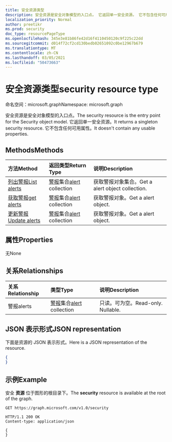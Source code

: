 ```yaml
---
title: 安全资源类型
description: 安全资源是安全对象模型的入口点。 它返回单一安全资源。 它不包含任何可用属性。
localization_priority: Normal
author: preetikr
ms.prod: security
doc_type: resourcePageType
ms.openlocfilehash: 345e3e81b86fe42d16f4110450120c9f225c22dd
ms.sourcegitcommit: d014f72cf2cd130bedb02651092c0be12967b679
ms.translationtype: MT
ms.contentlocale: zh-CN
ms.lasthandoff: 03/05/2021
ms.locfileid: "50473663"
---
```

# <a name="security-resource-type"></a><span data-ttu-id="0a9c8-105">安全资源类型</span><span class="sxs-lookup"><span data-stu-id="0a9c8-105">security resource type</span></span>

<span data-ttu-id="0a9c8-106">命名空间：microsoft.graph</span><span class="sxs-lookup"><span data-stu-id="0a9c8-106">Namespace: microsoft.graph</span></span>

<span data-ttu-id="0a9c8-107">安全资源是安全对象模型的入口点。</span><span class="sxs-lookup"><span data-stu-id="0a9c8-107">The security resource is the entry point for the Security object model.</span></span> <span data-ttu-id="0a9c8-108">它返回单一安全资源。</span><span class="sxs-lookup"><span data-stu-id="0a9c8-108">It returns a singleton security resource.</span></span> <span data-ttu-id="0a9c8-109">它不包含任何可用属性。</span><span class="sxs-lookup"><span data-stu-id="0a9c8-109">It doesn't contain any usable properties.</span></span>

## <a name="methods"></a><span data-ttu-id="0a9c8-110">Methods</span><span class="sxs-lookup"><span data-stu-id="0a9c8-110">Methods</span></span>

| <span data-ttu-id="0a9c8-111">方法</span><span class="sxs-lookup"><span data-stu-id="0a9c8-111">Method</span></span>       | <span data-ttu-id="0a9c8-112">返回类型</span><span class="sxs-lookup"><span data-stu-id="0a9c8-112">Return Type</span></span> | <span data-ttu-id="0a9c8-113">说明</span><span class="sxs-lookup"><span data-stu-id="0a9c8-113">Description</span></span> |
|:-------------|:------------|:------------|
| [<span data-ttu-id="0a9c8-114">列出警报</span><span class="sxs-lookup"><span data-stu-id="0a9c8-114">List alerts</span></span>](../api/alert-list.md) | <span data-ttu-id="0a9c8-115">[警报](alert.md)集合</span><span class="sxs-lookup"><span data-stu-id="0a9c8-115">[alert](alert.md) collection</span></span> | <span data-ttu-id="0a9c8-116">获取警报对象集合。</span><span class="sxs-lookup"><span data-stu-id="0a9c8-116">Get a alert object collection.</span></span> |
| [<span data-ttu-id="0a9c8-117">获取警报</span><span class="sxs-lookup"><span data-stu-id="0a9c8-117">get alerts</span></span>](../api/alert-get.md) | <span data-ttu-id="0a9c8-118">[警报](alert.md)集合</span><span class="sxs-lookup"><span data-stu-id="0a9c8-118">[alert](alert.md) collection</span></span> | <span data-ttu-id="0a9c8-119">获取警报对象。</span><span class="sxs-lookup"><span data-stu-id="0a9c8-119">Get a alert object.</span></span> |
| [<span data-ttu-id="0a9c8-120">更新警报</span><span class="sxs-lookup"><span data-stu-id="0a9c8-120">Update alerts</span></span>](../api/alert-update.md) | <span data-ttu-id="0a9c8-121">[警报](alert.md)集合</span><span class="sxs-lookup"><span data-stu-id="0a9c8-121">[alert](alert.md) collection</span></span> | <span data-ttu-id="0a9c8-122">获取警报对象。</span><span class="sxs-lookup"><span data-stu-id="0a9c8-122">Get a alert object.</span></span> |

## <a name="properties"></a><span data-ttu-id="0a9c8-123">属性</span><span class="sxs-lookup"><span data-stu-id="0a9c8-123">Properties</span></span>
<span data-ttu-id="0a9c8-124">无</span><span class="sxs-lookup"><span data-stu-id="0a9c8-124">None</span></span>

## <a name="relationships"></a><span data-ttu-id="0a9c8-125">关系</span><span class="sxs-lookup"><span data-stu-id="0a9c8-125">Relationships</span></span>
| <span data-ttu-id="0a9c8-126">关系</span><span class="sxs-lookup"><span data-stu-id="0a9c8-126">Relationship</span></span> | <span data-ttu-id="0a9c8-127">类型</span><span class="sxs-lookup"><span data-stu-id="0a9c8-127">Type</span></span>        | <span data-ttu-id="0a9c8-128">说明</span><span class="sxs-lookup"><span data-stu-id="0a9c8-128">Description</span></span> |
|:-------------|:------------|:------------|
|<span data-ttu-id="0a9c8-129">警报</span><span class="sxs-lookup"><span data-stu-id="0a9c8-129">alerts</span></span>|<span data-ttu-id="0a9c8-130">[警报](alert.md)集合</span><span class="sxs-lookup"><span data-stu-id="0a9c8-130">[alert](alert.md) collection</span></span>| <span data-ttu-id="0a9c8-p103">只读。可为空。</span><span class="sxs-lookup"><span data-stu-id="0a9c8-p103">Read-only. Nullable.</span></span>|


## <a name="json-representation"></a><span data-ttu-id="0a9c8-133">JSON 表示形式</span><span class="sxs-lookup"><span data-stu-id="0a9c8-133">JSON representation</span></span>
<span data-ttu-id="0a9c8-134">下面是资源的 JSON 表示形式。</span><span class="sxs-lookup"><span data-stu-id="0a9c8-134">Here is a JSON representation of the resource.</span></span>

<!-- {
  "blockType": "resource",
  "baseType": "microsoft.graph.entity",
  "@odata.type": "microsoft.graph.security"
}-->

```json
{
}
```

## <a name="example"></a><span data-ttu-id="0a9c8-135">示例</span><span class="sxs-lookup"><span data-stu-id="0a9c8-135">Example</span></span>

<span data-ttu-id="0a9c8-136">安全 **资源** 位于图形的根目录下。</span><span class="sxs-lookup"><span data-stu-id="0a9c8-136">The **security** resource is available at the root of the graph.</span></span>

<!--{
  "blockType": "request"
}-->
```http
GET https://graph.microsoft.com/v1.0/security
```

<!--{
  "blockType": "response",
  "truncated": true,
  "@odata.type": "microsoft.graph.security"
}-->
```http
HTTP/1.1 200 OK
Content-type: application/json

{
}
```

<!-- uuid: 8fcb5dbc-d5aa-4681-8e31-b001d5168d79
2015-10-25 14:57:30 UTC -->
<!-- {
  "type": "#page.annotation",
  "description": "security resource",
  "keywords": "",
  "section": "documentation",
  "tocPath": ""
}-->


